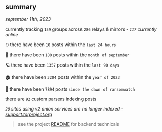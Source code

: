 
## summary
_september 11th, 2023_

currently tracking `159` groups across `286` relays & mirrors - _`117` currently online_

⏲ there have been `10` posts within the `last 24 hours`

🦈 there have been `180` posts within the `month of september`

🪐 there have been `1357` posts within the `last 90 days`

🏚 there have been `3204` posts within the `year of 2023`

🦕 there have been `7894` posts `since the dawn of ransomwatch`

there are `92` custom parsers indexing posts

_`20` sites using v2 onion services are no longer indexed - [support.torproject.org](https://support.torproject.org/onionservices/v2-deprecation/)_

> see the project [README](https://github.com/joshhighet/ransomwatch#ransomwatch--) for backend technicals
